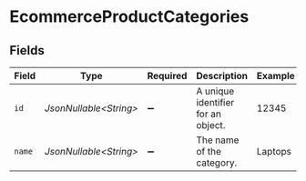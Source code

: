 # EcommerceProductCategories


## Fields

| Field                              | Type                               | Required                           | Description                        | Example                            |
| ---------------------------------- | ---------------------------------- | ---------------------------------- | ---------------------------------- | ---------------------------------- |
| `id`                               | *JsonNullable\<String>*            | :heavy_minus_sign:                 | A unique identifier for an object. | 12345                              |
| `name`                             | *JsonNullable\<String>*            | :heavy_minus_sign:                 | The name of the category.          | Laptops                            |